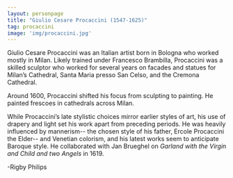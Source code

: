 ```yaml
---
layout: personpage
title: "Giulio Cesare Procaccini (1547-1625)"
tag: procaccini
image: 'img/procaccini.jpg'
---
```


<p>Giulio Cesare Procaccini was an Italian artist born in Bologna who worked mostly in Milan. Likely trained under Francesco Brambilla, Procaccini was a skilled sculptor who worked for several years on facades and statues for Milan’s Cathedral, Santa Maria presso San Celso, and the Cremona Cathedral.  </p>
<p>Around 1600, Procaccini shifted his focus from sculpting to painting. He painted frescoes in cathedrals across Milan. </p>
<p>While Procaccini’s late stylistic choices mirror earlier styles of art, his use of drapery and light set his work apart from preceding periods. He was heavily influenced by mannerism-- the chosen style of his father, Ercole Procaccini the Elder--  and Venetian colorism, and his latest works seem to anticipate Baroque style. He collaborated with Jan Brueghel on <em>Garland with the Virgin and Child and two Angels</em> in 1619. </p>
<p>-Rigby Philips</p>